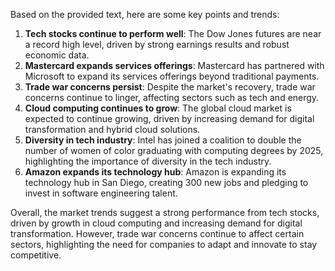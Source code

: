 Based on the provided text, here are some key points and trends:

1. **Tech stocks continue to perform well**: The Dow Jones futures are near a record high level, driven by strong earnings results and robust economic data.
2. **Mastercard expands services offerings**: Mastercard has partnered with Microsoft to expand its services offerings beyond traditional payments.
3. **Trade war concerns persist**: Despite the market's recovery, trade war concerns continue to linger, affecting sectors such as tech and energy.
4. **Cloud computing continues to grow**: The global cloud market is expected to continue growing, driven by increasing demand for digital transformation and hybrid cloud solutions.
5. **Diversity in tech industry**: Intel has joined a coalition to double the number of women of color graduating with computing degrees by 2025, highlighting the importance of diversity in the tech industry.
6. **Amazon expands its technology hub**: Amazon is expanding its technology hub in San Diego, creating 300 new jobs and pledging to invest in software engineering talent.

Overall, the market trends suggest a strong performance from tech stocks, driven by growth in cloud computing and increasing demand for digital transformation. However, trade war concerns continue to affect certain sectors, highlighting the need for companies to adapt and innovate to stay competitive.